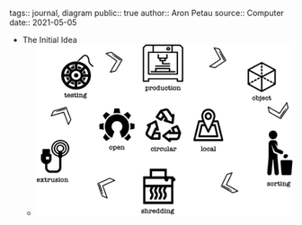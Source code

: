 tags:: journal, diagram
public:: true
author:: Aron Petau
source:: Computer
date:: 2021-05-05

- The Initial Idea
	- ![initial_idea.png](../assets/initial_idea_1739829360835_0.png)